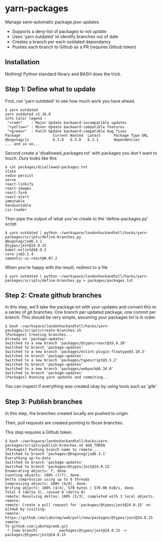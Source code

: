 # yarn-packages

Manage semi-automatic package.json updates

- Supports a deny-list of packages to not update
- Uses 'yarn outdated' to identify branches out of date
- Creates a branch per each outdated dependancy
- Pushes each branch to Github as a PR (requires Github token)

## Installation

Nothing! Python standard library and BASH does the trick.

## Step 1: Define what to update

First, run 'yarn outdated' to see how much work you have ahead.

    $ yarn outdated
    yarn outdated v1.16.0
    info Color legend :
     "<red>"    : Major Update backward-incompatible updates
     "<yellow>" : Minor Update backward-compatible features
     "<green>"  : Patch Update backward-compatible bug fixes
    Package               Current Wanted  Latest      Package Type URL                                                     
    @bugsnag/js           6.3.0   6.3.0   6.3.1       dependencies                          
    ... and so on...

Second create a 'disallowed_packages.txt' with packages you don't want to touch. Ours looks like this

    $ cat packages/disallowed-packages.txt
    slate
    redux-persist
    serve
    react-linkify
    react-images
    react-form
    react-alert
    immutable
    handsontable
    css-loader

Then pipe the output of what you've create to the 'define-packages.py' script

    $ yarn outdated | python ~/workspace/londonhackandtell/hacks/yarn-packages/scripts/define-branches.py
    @bugsnag/js@6.3.1
    @types/jest@24.0.15
    babel-eslint@10.0.2
    core-js@3.1.4
    semantic-ui-react@0.87.2

When you're happy with the result, redirect to a file

    $ yarn outdated | python ~/workspace/londonhackandtell/hacks/yarn-packages/scripts/define-branches.py > packages/packages.txt

## Step 2: Create github branches

In this step, we'll take the package.txt with your updates and convert this to a series of git branches.
One branch per updated package, one commit per branch.
This should be very simple, assuming your packages.txt is in order.

    $ bash ~/workspace/londonhackandtell/hacks/yarn-packages/scripts/create-branches.sh
    [Packages] Creating branches...
    Already on 'package-updates'
    Switched to a new branch 'packages/@types/react@16.8.20'
    Switched to branch 'package-updates'
    Switched to a new branch 'packages/eslint-plugin-flowtype@3.10.3'
    Switched to branch 'package-updates'
    Switched to a new branch 'packages/typescript@3.5.2'
    Switched to branch 'package-updates'
    Switched to a new branch 'packages/webpack@4.34.0'
    Switched to branch 'package-updates'
    [Packages] Running yarn updates and commiting...

You can inspect if everything was created okay by using tools such as 'gitk'

## Step 3: Publish branches

In this step, the branches created locally are pushed to origin.

Then, pull requests are created pointing to those branches.

This step requires a Github token.

    $ bash ~/workspace/londonhackandtell/hacks/yarn-packages/scripts/publish-branches.sh $GH_TOKEN
    [Packages] Pushing branch name to remote...
    Switched to branch 'packages/@bugsnag/js@6.3.1'
    Everything up-to-date
    Switched to branch 'package-updates'
    Switched to branch 'packages/@types/jest@24.0.15'
    Enumerating objects: 7, done.
    Counting objects: 100% (7/7), done.
    Delta compression using up to 8 threads
    Compressing objects: 100% (4/4), done.
    Writing objects: 100% (4/4), 570 bytes | 570.00 KiB/s, done.
    Total 4 (delta 3), reused 0 (delta 0)
    remote: Resolving deltas: 100% (3/3), completed with 3 local objects.
    remote:
    remote: Create a pull request for 'packages/@types/jest@24.0.15' on GitHub by visiting:
    remote:      https://github.com/Labstep/web/pull/new/packages/@types/jest@24.0.15
    remote:
    To github.com:Labstep/web.git
     * [new branch]          packages/@types/jest@24.0.15 -> packages/@types/jest@24.0.15
